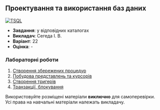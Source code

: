 ## Проектування та використання баз даних

[![TSQL](https://img.shields.io/badge/MSSQL-67707a?style=for-the-badge&logo=microsoftsqlserver&logoColor=AF3035)](#)

- **Завдання**: у відповідних каталогах
- **Викладач**: Сегеда І. В.
- **Варіант**: 22 
- **Оцінка**: -

### Лабораторні роботи
  1. [Створення збережених процедур](./Lab1/)
  2. [Побудова представлень та курсорів](./Lab2/)
  3. [Створення тригерів](./Lab3/)
  4. [Транзакції, блокування](./Lab4/)

Використовуйте розміщені матеріали **виключно** для самоперевірки. <br>
Усі права на навчальні матеріали належать викладачу.